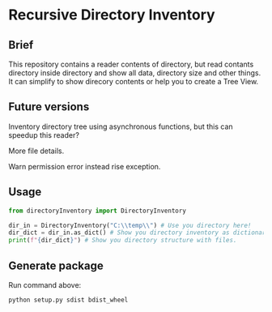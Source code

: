 # Recursive Directory Inventory
## Brief
This repository contains a reader contents of directory, but read contants directory inside directory and show all data, directory size and other things.
It can simplify to show direcory contents or help you to create a Tree View.


## Future versions
Inventory directory tree using asynchronous functions, but this can speedup this reader?

More file details.

Warn permission error instead rise exception.


## Usage
```Python
from directoryInventory import DirectoryInventory

dir_in = DirectoryInventory("C:\\temp\\") # Use you directory here!
dir_dict = dir_in.as_dict() # Show you directory inventory as dictionary.
print(f"{dir_dict}") # Show you directory structure with files.
```

## Generate package

Run command above:

````shell
python setup.py sdist bdist_wheel
````